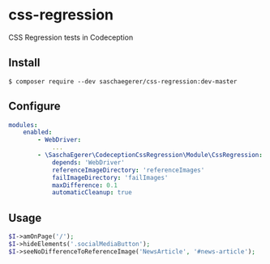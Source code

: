 css-regression
==============
CSS Regression tests in Codeception

Install
-------
```console
$ composer require --dev saschaegerer/css-regression:dev-master
```

Configure
---------
```yaml
modules:
    enabled:
        - WebDriver:
            ...
        - \SaschaEgerer\CodeceptionCssRegression\Module\CssRegression:
            depends: 'WebDriver'
            referenceImageDirectory: 'referenceImages'
            failImageDirectory: 'failImages'
            maxDifference: 0.1
            automaticCleanup: true
```

Usage
-----
```php
$I->amOnPage('/');
$I->hideElements('.socialMediaButton');
$I->seeNoDifferenceToReferenceImage('NewsArticle', '#news-article');
```

